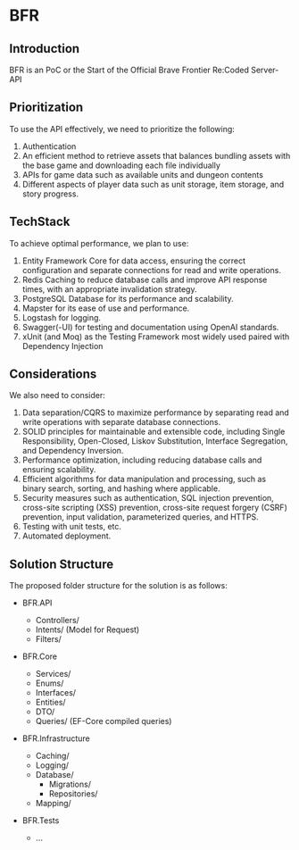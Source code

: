 # BFR

## Introduction

BFR is an PoC or the Start of the Official Brave Frontier Re:Coded Server-API

## Prioritization

To use the API effectively, we need to prioritize the following:

1. Authentication
2. An efficient method to retrieve assets that balances bundling assets with the base game and downloading each file individually
3. APIs for game data such as available units and dungeon contents
4. Different aspects of player data such as unit storage, item storage, and story progress.

## TechStack

To achieve optimal performance, we plan to use:

1. Entity Framework Core for data access, ensuring the correct configuration and separate connections for read and write operations.
2. Redis Caching to reduce database calls and improve API response times, with an appropriate invalidation strategy.
3. PostgreSQL Database for its performance and scalability.
4. Mapster for its ease of use and performance.
5. Logstash for logging.
6. Swagger(-UI) for testing and documentation using OpenAI standards.
7. xUnit (and Moq) as the Testing Framework most widely used paired with Dependency Injection

## Considerations

We also need to consider:

1. Data separation/CQRS to maximize performance by separating read and write operations with separate database connections.
2. SOLID principles for maintainable and extensible code, including Single Responsibility, Open-Closed, Liskov Substitution, Interface Segregation, and Dependency Inversion.
3. Performance optimization, including reducing database calls and ensuring scalability.
4. Efficient algorithms for data manipulation and processing, such as binary search, sorting, and hashing where applicable.
5. Security measures such as authentication, SQL injection prevention, cross-site scripting (XSS) prevention, cross-site request forgery (CSRF) prevention, input validation, parameterized queries, and HTTPS.
6. Testing with unit tests, etc.
7. Automated deployment.

## Solution Structure

The proposed folder structure for the solution is as follows:

- BFR.API
  - Controllers/
  - Intents/ (Model for Request)
  - Filters/
  
- BFR.Core
  - Services/
  - Enums/
  - Interfaces/
  - Entities/
  - DTO/
  - Queries/ (EF-Core compiled queries)
  
- BFR.Infrastructure
  - Caching/
  - Logging/
  - Database/
    - Migrations/
    - Repositories/
  - Mapping/
  
- BFR.Tests
  - ...

